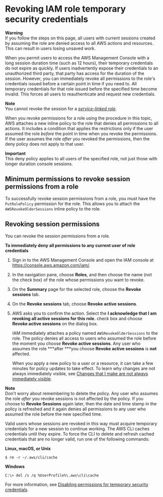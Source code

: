 # Revoking IAM role temporary security credentials<a name="id_roles_use_revoke-sessions"></a>

**Warning**  
If you follow the steps on this page, all users with current sessions created by assuming the role are denied access to all AWS actions and resources\. This can result in users losing unsaved work\. 

When you permit users to access the AWS Management Console with a long session duration time \(such as 12 hours\), their temporary credentials do not expire as quickly\. If users inadvertently expose their credentials to an unauthorized third party, that party has access for the duration of the session\. However, you can immediately revoke all permissions to the role's credentials issued before a certain point in time if you need to\. All temporary credentials for that role issued before the specified time become invalid\. This forces all users to reauthenticate and request new credentials\.

 

**Note**  
You cannot revoke the session for a *[service\-linked role](id_roles_terms-and-concepts.md#iam-term-service-linked-role)*\.

When you revoke permissions for a role using the procedure in this topic, AWS attaches a new inline policy to the role that denies all permissions to all actions\. It includes a condition that applies the restrictions only if the user assumed the role *before* the point in time when you revoke the permissions\. If the user assumes the role *after* you revoked the permissions, then the deny policy does not apply to that user\.

**Important**  
This deny policy applies to all users of the specified role, not just those with longer duration console sessions\.

## Minimum permissions to revoke session permissions from a role<a name="revoke-session-permissions"></a>

To successfully revoke session permissions from a role, you must have the `PutRolePolicy` permission for the role\. This allows you to attach the `AWSRevokeOlderSessions` inline policy to the role\.

## Revoking session permissions<a name="revoke-session"></a>

You can revoke the session permissions from a role\.

**To immediately deny all permissions to any current user of role credentials**

1. Sign in to the AWS Management Console and open the IAM console at [https://console\.aws\.amazon\.com/iam/](https://console.aws.amazon.com/iam/)\.

1. In the navigation pane, choose **Roles**, and then choose the name \(not the check box\) of the role whose permissions you want to revoke\.

1. On the **Summary** page for the selected role, choose the **Revoke sessions** tab\.

1. On the **Revoke sessions** tab, choose **Revoke active sessions**\.

1. AWS asks you to confirm the action\. Select the **I acknowledge that I am revoking all active sessions for this role\.** check box and choose **Revoke active sessions** on the dialog box\.

   IAM immediately attaches a policy named `AWSRevokeOlderSessions` to the role\. The policy denies all access to users who assumed the role before the moment you choose **Revoke active sessions**\. Any user who assumes the role ***after ***you choose **Revoke active sessions** is **not** affected\.

   When you apply a new policy to a user or a resource, it can take a few minutes for policy updates to take effect\. To learn why changes are not always immediately visible, see [Changes that I make are not always immediately visible](troubleshoot_general.md#troubleshoot_general_eventual-consistency)\.

**Note**  
Don't worry about remembering to delete the policy\. Any user who assumes the role *after* you revoke sessions is not affected by the policy\. If you choose to **Revoke Sessions** again later, then the date and time stamp in the policy is refreshed and it again denies all permissions to any user who assumed the role before the new specified time\.

Valid users whose sessions are revoked in this way must acquire temporary credentials for a new session to continue working\. The AWS CLI caches credentials until they expire\. To force the CLI to delete and refresh cached credentials that are no longer valid, run one of the following commands:

**Linux, macOS, or Unix**

```
$ rm -r ~/.aws/cli/cache
```

**Windows**

```
C:\> del /s /q %UserProfile%\.aws\cli\cache
```

For more information, see [Disabling permissions for temporary security credentials](id_credentials_temp_control-access_disable-perms.md)\.